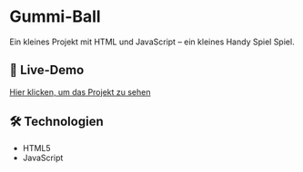 # Gummi-Ball

Ein kleines Projekt mit HTML und JavaScript – ein kleines Handy Spiel Spiel.

## 🔗 Live-Demo  
[Hier klicken, um das Projekt zu sehen](https://derlangsamealex.github.io/Gummi-Ball/index.html)

## 🛠️ Technologien  
- HTML5  
- JavaScript
